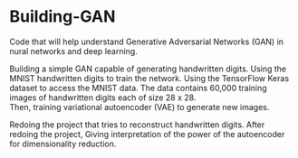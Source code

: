 # Building-GAN
Code that will help understand Generative Adversarial Networks (GAN) in nural networks and deep learning.

Building a simple GAN capable of generating handwritten digits. 
Using the MNIST handwritten digits to train the network. Using the TensorFlow Keras dataset to access the MNIST data. 
The data contains 60,000 training images of handwritten digits each of size 28 x 28.  
Then, training variational autoencoder (VAE) to generate new images. 

Redoing the project that tries to reconstruct handwritten digits. 
After redoing the project, Giving interpretation of the power of the autoencoder for dimensionality reduction.

